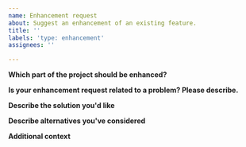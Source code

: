 ```yaml
---
name: Enhancement request
about: Suggest an enhancement of an existing feature.
title: ''
labels: 'type: enhancement'
assignees: ''

---
```


<!-- If you're requesting a new feature, that isn't part of this project yet, then please consider filling out a "feature request" instead! -->
<!-- If you want to report a bug or an error, then please consider filling out a "bug report" instead! -->

**Which part of the project should be enhanced?**
<!-- A clean and concise description of which part should be modified. -->

**Is your enhancement request related to a problem? Please describe.**
<!-- A clear and concise description of what the problem is. Ex. I'm always frustrated when [...] -->

**Describe the solution you'd like**
<!-- A clear and concise description of what you want to happen and why.
-->

**Describe alternatives you've considered**
<!-- A clear and concise description of any alternative solutions or features you've considered.
-->

**Additional context**
<!-- Add any other context or screenshots about the feature request here.
-->
